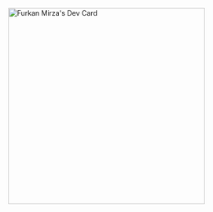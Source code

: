 <a href="https://app.daily.dev/mirza_frkn"><img src="https://api.daily.dev/devcards/c122cc0537f847ad98247a26a732e672.png?r=qif" width="400" alt="Furkan Mirza's Dev Card"/></a>
<!--
**Mirza358/Mirza358** is a ✨ _special_ ✨ repository because its `README.md` (this file) appears on your GitHub profile.

Here are some ideas to get you started:

- 🔭 I’m currently working on ...
- 🌱 I’m currently learning ...
- 👯 I’m looking to collaborate on ...
- 🤔 I’m looking for help with ...
- 💬 Ask me about ...
- 📫 How to reach me: ...
- 😄 Pronouns: ...
- ⚡ Fun fact: ...
-->
